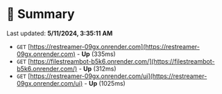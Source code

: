 # 📖 Summary
Last updated: **5/11/2024, 3:35:11 AM**

- `GET` [https://restreamer-09gx.onrender.com](https://restreamer-09gx.onrender.com) - **Up** (335ms)
- `GET` [https://filestreambot-b5k6.onrender.com/](https://filestreambot-b5k6.onrender.com/) - **Up** (312ms)
- `GET` [https://restreamer-09gx.onrender.com/ui](https://restreamer-09gx.onrender.com/ui) - **Up** (1025ms)

